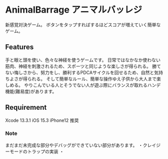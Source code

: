# AnimalBarrage アニマルバッレジ
新感覚対決ゲーム。
ボタンをタップすればするほどスコアが増えていく簡単なゲーム。

## Features
手と眼と頭を使い、色々な神経を使うゲームです。
日常ではなかなか使わない筋肉、神経を刺激されるため、スポーツと同じような楽しさが得られる。
勝てない悔しさから、努力をし、勝利するPDCAサイクルを回せるため、自然と気持ちよさが得られる。
そして簡単なルール、簡単な操作ゆえ子供から大人まで楽しめる。
やりこんでいる人とそうでない人が遊ぶ際にバランスが取れるハンデ機能(難易度)があります。

## Requirement
Xcode 13.3.1
iOS 15.3
iPhone12 推奨

### Note
まだまだ未完成な部分やデバッグができていない部分があります。
・クレイジーモードのトラップの実装
・
